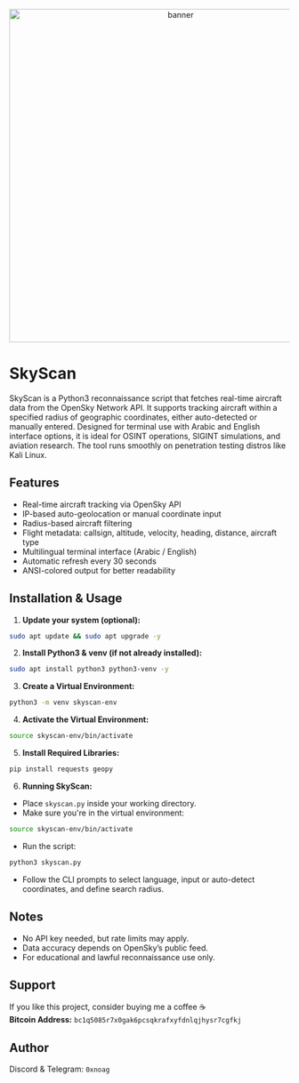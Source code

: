
<p align="center">
  <img src="https://i.ibb.co/G4Zj8qpZ/unnamed.png" alt="banner" width="600"/>
</p>

# SkyScan

SkyScan is a Python3 reconnaissance script that fetches real-time aircraft data from the OpenSky Network API. It supports tracking aircraft within a specified radius of geographic coordinates, either auto-detected or manually entered. Designed for terminal use with Arabic and English interface options, it is ideal for OSINT operations, SIGINT simulations, and aviation research. The tool runs smoothly on penetration testing distros like Kali Linux.

## Features

- Real-time aircraft tracking via OpenSky API  
- IP-based auto-geolocation or manual coordinate input  
- Radius-based aircraft filtering  
- Flight metadata: callsign, altitude, velocity, heading, distance, aircraft type  
- Multilingual terminal interface (Arabic / English)  
- Automatic refresh every 30 seconds  
- ANSI-colored output for better readability

## Installation & Usage

1. **Update your system (optional):**  
```bash
sudo apt update && sudo apt upgrade -y
```

2. **Install Python3 & venv (if not already installed):**  
```bash
sudo apt install python3 python3-venv -y
```

3. **Create a Virtual Environment:**  
```bash
python3 -m venv skyscan-env
```

4. **Activate the Virtual Environment:**  
```bash
source skyscan-env/bin/activate
```

5. **Install Required Libraries:**  
```bash
pip install requests geopy
```

6. **Running SkyScan:**  

- Place `skyscan.py` inside your working directory.
- Make sure you're in the virtual environment:  
```bash
source skyscan-env/bin/activate
```
- Run the script:  
```bash
python3 skyscan.py
```
- Follow the CLI prompts to select language, input or auto-detect coordinates, and define search radius.

## Notes

- No API key needed, but rate limits may apply.  
- Data accuracy depends on OpenSky’s public feed.  
- For educational and lawful reconnaissance use only.


## Support

If you like this project, consider buying me a coffee ☕  
**Bitcoin Address:** `bc1q5085r7x0gak6pcsqkrafxyfdnlqjhysr7cgfkj`

## Author

Discord & Telegram: `0xnoag`
